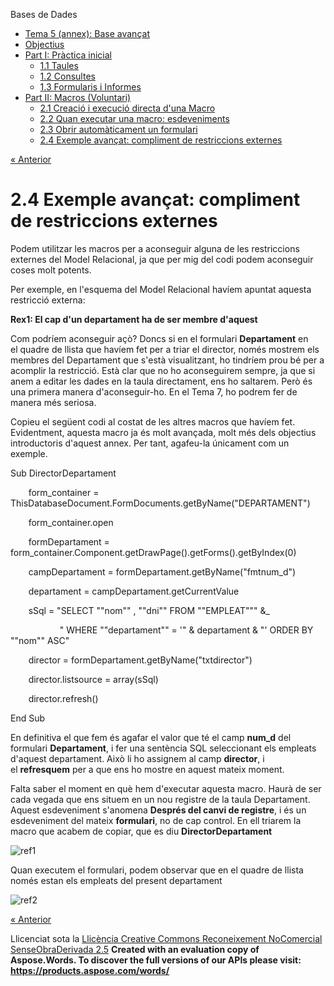 Bases de Dades

- [Tema 5 (annex): Base avançat](index.md)
- [Objectius](objectius.md)
- [Part I: Pràctica inicial](part_i_prctica_inicial.md) 
  - [1.1 Taules](11_taules.md)
  - [1.2 Consultes](12_consultes.md)
  - [1.3 Formularis i Informes](13_formularis_i_informes.md)
- [Part II: Macros (Voluntari)](part_ii_macros_voluntari.md) 
  - [2.1 Creació i execució directa d'una Macro](21_creaci_i_execuci_directa_duna_macro.md)
  - [2.2 Quan executar una macro: esdeveniments](22_quan_executar_una_macro_esdeveniments.md)
  - [2.3 Obrir automàticament un formulari](23_obrir_automticament_un_formulari.md)
  - [2.4 Exemple avançat: compliment de restriccions externes](24_exemple_avanat_compliment_de_restriccions_externes.md)

[« Anterior](23_obrir_automticament_un_formulari.md)
# <a name="main"></a>**2.4 Exemple avançat: compliment de restriccions externes**
Podem utilitzar les macros per a aconseguir alguna de les restriccions externes del Model Relacional, ja que per mig del codi podem aconseguir coses molt potents.

Per exemple, en l'esquema del Model Relacional havíem apuntat aquesta restricció externa:

**Rex1: El cap d'un departament ha de ser membre d'aquest**

Com podríem aconseguir açò? Doncs si en el formulari **Departament** en el quadre de llista que havíem fet per a triar el director, només mostrem els membres del Departament que s'està visualitzant, ho tindríem prou bé per a acomplir la restricció. Està clar que no ho aconseguirem sempre, ja que si anem a editar les dades en la taula directament, ens ho saltarem. Però és una primera manera d'aconseguir-ho. En el Tema 7, ho podrem fer de manera més seriosa.

Copieu el següent codi al costat de les altres macros que havíem fet. Evidentment, aquesta macro ja és molt avançada, molt més dels objectius introductoris d'aquest annex. Per tant, agafeu-la únicament com un exemple. 

Sub DirectorDepartament

`    `form\_container = ThisDatabaseDocument.FormDocuments.getByName("DEPARTAMENT")

`    `form\_container.open

`    `formDepartament = form\_container.Component.getDrawPage().getForms().getByIndex(0)

`    `campDepartament = formDepartament.getByName("fmtnum\_d")

`    `departament = campDepartament.getCurrentValue

`    `sSql = "SELECT ""nom"" , ""dni"" FROM ""EMPLEAT""" &\_

`			`" WHERE ""departament"" = '" & departament & "' ORDER BY ""nom"" ASC"

`    `director = formDepartament.getByName("txtdirector")

`    `director.listsource = array(sSql)

`    `director.refresh()

End Sub

En definitiva el que fem és agafar el valor que té el camp **num\_d** del formulari **Departament**, i fer una sentència SQL seleccionant els empleats d'aquest departament. Això li ho assignem al camp **director**, i el **refresquem** per a que ens ho mostre en aquest mateix moment.

Falta saber el moment en què hem d'executar aquesta macro. Haurà de ser cada vegada que ens situem en un nou registre de la taula Departament. Aquest esdeveniment s'anomena **Després del canvi de registre**, i és un esdeveniment del mateix **formulari**, no de cap control. En ell triarem la macro que acabem de copiar, que es diu **DirectorDepartament**

![ref1]

Quan executem el formulari, podem observar que en el quadre de llista només estan els empleats del present departament

![ref2]

[« Anterior](23_obrir_automticament_un_formulari.md)

Llicenciat sota la [Llicència Creative Commons Reconeixement NoComercial SenseObraDerivada 2.5](http://creativecommons.org/licenses/by-nc-nd/2.5/)
**Created with an evaluation copy of Aspose.Words. To discover the full versions of our APIs please visit: https://products.aspose.com/words/**

[ref1]: 24_exemple_avanat_compliment_de_restriccions_externes.002.png
[ref2]: 24_exemple_avanat_compliment_de_restriccions_externes.003.png
